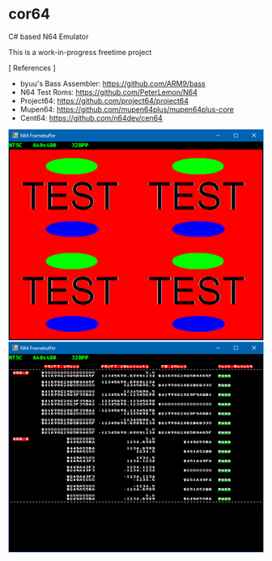 # cor64
C# based N64 Emulator

This is a work-in-progress freetime project

[ References ] 

 * byuu's Bass Assembler: https://github.com/ARM9/bass
 * N64 Test Roms: https://github.com/PeterLemon/N64
 * Project64: https://github.com/project64/project64
 * Mupen64: https://github.com/mupen64plus/mupen64plus-core
 * Cent64: https://github.com/n64dev/cen64

![Alt text](.github/testscreen.png?raw=true "Test Screenshot")
![Alt text](.github/fputest1.png?raw=true "FPU Add Test")
